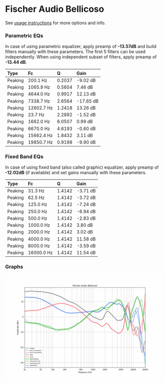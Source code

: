 # Fischer Audio Bellicoso
See [usage instructions](https://github.com/jaakkopasanen/AutoEq#usage) for more options and info.

### Parametric EQs
In case of using parametric equalizer, apply preamp of **-13.57dB** and build filters manually
with these parameters. The first 5 filters can be used independently.
When using independent subset of filters, apply preamp of **-13.44 dB**.

| Type    | Fc         |      Q | Gain      |
|:--------|:-----------|:-------|:----------|
| Peaking | 200.1 Hz   | 0.2037 | -9.02 dB  |
| Peaking | 1065.9 Hz  | 0.5604 | 7.46 dB   |
| Peaking | 4644.0 Hz  | 0.9917 | 12.13 dB  |
| Peaking | 7338.7 Hz  | 2.6564 | -17.65 dB |
| Peaking | 12602.7 Hz | 1.2418 | 13.26 dB  |
| Peaking | 23.7 Hz    | 2.2892 | -1.52 dB  |
| Peaking | 1662.0 Hz  | 6.0507 | 0.99 dB   |
| Peaking | 6670.0 Hz  | 4.6193 | -0.60 dB  |
| Peaking | 15662.4 Hz | 1.8432 | 3.11 dB   |
| Peaking | 19850.7 Hz | 0.9198 | -9.90 dB  |

### Fixed Band EQs
In case of using fixed band (also called graphic) equalizer, apply preamp of **-12.02dB**
(if available) and set gains manually with these parameters.

| Type    | Fc         |      Q | Gain     |
|:--------|:-----------|:-------|:---------|
| Peaking | 31.3 Hz    | 1.4142 | -3.71 dB |
| Peaking | 62.5 Hz    | 1.4142 | -3.72 dB |
| Peaking | 125.0 Hz   | 1.4142 | -7.24 dB |
| Peaking | 250.0 Hz   | 1.4142 | -6.94 dB |
| Peaking | 500.0 Hz   | 1.4142 | -2.83 dB |
| Peaking | 1000.0 Hz  | 1.4142 | 3.80 dB  |
| Peaking | 2000.0 Hz  | 1.4142 | 3.02 dB  |
| Peaking | 4000.0 Hz  | 1.4142 | 11.58 dB |
| Peaking | 8000.0 Hz  | 1.4142 | -3.59 dB |
| Peaking | 16000.0 Hz | 1.4142 | 11.54 dB |

### Graphs
![](./Fischer%20Audio%20Bellicoso.png)